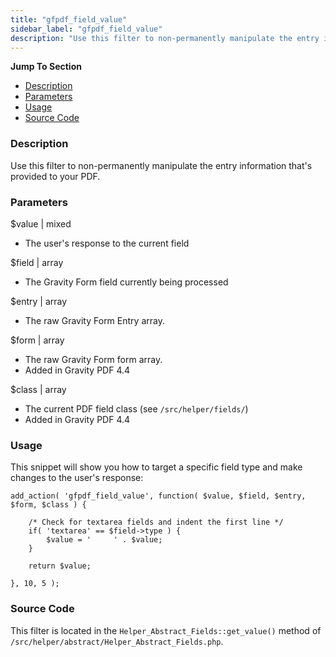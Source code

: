 ```yaml
---
title: "gfpdf_field_value"
sidebar_label: "gfpdf_field_value"
description: "Use this filter to non-permanently manipulate the entry information that's provided to your PDF."
---
```


**Jump To Section**

* [Description](#description)
* [Parameters](#parameters)
* [Usage](#usage)
* [Source Code](#source-code)

### Description 

Use this filter to non-permanently manipulate the entry information that's provided to your PDF.

### Parameters 

$value | mixed
*  The user's response to the current field

$field | array
*  The Gravity Form field currently being processed

$entry | array
*  The raw Gravity Form Entry array.

$form | array
*  The raw Gravity Form form array.
*  Added in Gravity PDF 4.4

$class | array
*  The current PDF field class (see `/src/helper/fields/`)
*  Added in Gravity PDF 4.4

### Usage 

This snippet will show you how to target a specific field type and make changes to the user's response:

```.language-php
add_action( 'gfpdf_field_value', function( $value, $field, $entry, $form, $class ) {

	/* Check for textarea fields and indent the first line */
	if( 'textarea' == $field->type ) {
		$value = '     ' . $value;
	}

	return $value;

}, 10, 5 );
```

### Source Code 

This filter is located in the `Helper_Abstract_Fields::get_value()` method of `/src/helper/abstract/Helper_Abstract_Fields.php`.
